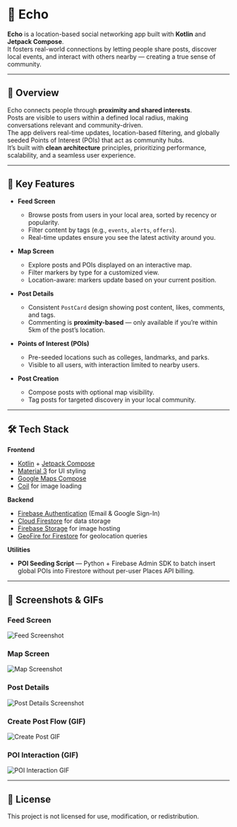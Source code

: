 # 📍 Echo

**Echo** is a location-based social networking app built with **Kotlin** and **Jetpack Compose**.  
It fosters real-world connections by letting people share posts, discover local events, and interact with others nearby — creating a true sense of community.

---

## 🎯 Overview

Echo connects people through **proximity and shared interests**.  
Posts are visible to users within a defined local radius, making conversations relevant and community-driven.  
The app delivers real-time updates, location-based filtering, and globally seeded Points of Interest (POIs) that act as community hubs.  
It’s built with **clean architecture** principles, prioritizing performance, scalability, and a seamless user experience.

---

## 🌟 Key Features

- **Feed Screen**
  - Browse posts from users in your local area, sorted by recency or popularity.
  - Filter content by tags (e.g., `events`, `alerts`, `offers`).
  - Real-time updates ensure you see the latest activity around you.

- **Map Screen**
  - Explore posts and POIs displayed on an interactive map.
  - Filter markers by type for a customized view.
  - Location-aware: markers update based on your current position.

- **Post Details**
  - Consistent `PostCard` design showing post content, likes, comments, and tags.
  - Commenting is **proximity-based** — only available if you’re within 5km of the post’s location.

- **Points of Interest (POIs)**
  - Pre-seeded locations such as colleges, landmarks, and parks.
  - Visible to all users, with interaction limited to nearby users.

- **Post Creation**
  - Compose posts with optional map visibility.
  - Tag posts for targeted discovery in your local community.

---

## 🛠️ Tech Stack

**Frontend**
- [Kotlin](https://kotlinlang.org/) + [Jetpack Compose](https://developer.android.com/jetpack/compose)  
- [Material 3](https://m3.material.io/) for UI styling  
- [Google Maps Compose](https://developers.google.com/maps/documentation/android-sdk/compose)  
- [Coil](https://coil-kt.github.io/coil/) for image loading

**Backend**
- [Firebase Authentication](https://firebase.google.com/docs/auth) (Email & Google Sign-In)  
- [Cloud Firestore](https://firebase.google.com/docs/firestore) for data storage  
- [Firebase Storage](https://firebase.google.com/docs/storage) for image hosting  
- [GeoFire for Firestore](https://github.com/MichaelSolati/geofirestore-android) for geolocation queries

**Utilities**
- **POI Seeding Script** — Python + Firebase Admin SDK to batch insert global POIs into Firestore without per-user Places API billing.

---

## 📸 Screenshots & GIFs

### Feed Screen
![Feed Screenshot](docs/gifs/feed-screen.gif)

### Map Screen
![Map Screenshot](docs/gifs/map-screen.gif)

### Post Details
![Post Details Screenshot](docs/gifs/post-details.gif)

### Create Post Flow (GIF)
![Create Post GIF](docs/gifs/create-post.gif)

### POI Interaction (GIF)
![POI Interaction GIF](docs/gifs/poi-interaction.gif)

---

## 📄 License

This project is not licensed for use, modification, or redistribution.
